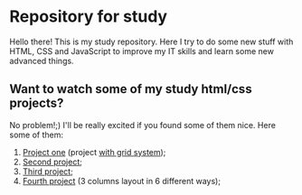 # Repository for study

Hello there! This is my study repository. Here I try to do some new stuff with HTML, CSS and JavaScript to improve my IT skills and learn some new advanced things.

## Want to watch some of my study html/css projects?

No problem!;) I'll be really excited if you found some of them nice. Here some of them:

1) [Project one](https://study-projects.netlify.app/3columns/) (project [with grid system](https://study-projects.netlify.app/3columns-grid/]));
2) [Second project](https://study-projects.netlify.app/ppcc/);
3) [Third project](https://study-projects.netlify.app/spgc/);
4) [Fourth project](https://study-projects.netlify.app/3cdw/) (3 columns layout in 6 different ways);